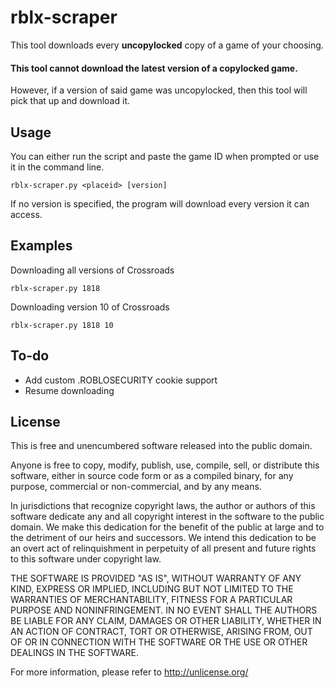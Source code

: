 # rblx-scraper
This tool downloads every **uncopylocked** copy of a game of your choosing.
#### This tool cannot download the latest version of a copylocked game.
However, if a version of said game was uncopylocked, then this tool will pick that up and download it.

## Usage

You can either run the script and paste the game ID when prompted or use it in the command line.

`rblx-scraper.py <placeid> [version]`

If no version is specified, the program will download every version it can access.

## Examples
Downloading all versions of Crossroads

`rblx-scraper.py 1818`

Downloading version 10 of Crossroads

`rblx-scraper.py 1818 10`

## To-do
- Add custom .ROBLOSECURITY cookie support
- Resume downloading

## License

This is free and unencumbered software released into the public domain.

Anyone is free to copy, modify, publish, use, compile, sell, or
distribute this software, either in source code form or as a compiled
binary, for any purpose, commercial or non-commercial, and by any
means.

In jurisdictions that recognize copyright laws, the author or authors
of this software dedicate any and all copyright interest in the
software to the public domain. We make this dedication for the benefit
of the public at large and to the detriment of our heirs and
successors. We intend this dedication to be an overt act of
relinquishment in perpetuity of all present and future rights to this
software under copyright law.

THE SOFTWARE IS PROVIDED "AS IS", WITHOUT WARRANTY OF ANY KIND,
EXPRESS OR IMPLIED, INCLUDING BUT NOT LIMITED TO THE WARRANTIES OF
MERCHANTABILITY, FITNESS FOR A PARTICULAR PURPOSE AND NONINFRINGEMENT.
IN NO EVENT SHALL THE AUTHORS BE LIABLE FOR ANY CLAIM, DAMAGES OR
OTHER LIABILITY, WHETHER IN AN ACTION OF CONTRACT, TORT OR OTHERWISE,
ARISING FROM, OUT OF OR IN CONNECTION WITH THE SOFTWARE OR THE USE OR
OTHER DEALINGS IN THE SOFTWARE.

For more information, please refer to <http://unlicense.org/>
